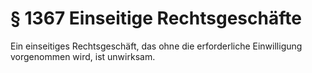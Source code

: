 # § 1367 Einseitige Rechtsgeschäfte
Ein einseitiges Rechtsgeschäft, das ohne die erforderliche Einwilligung vorgenommen wird, ist unwirksam.